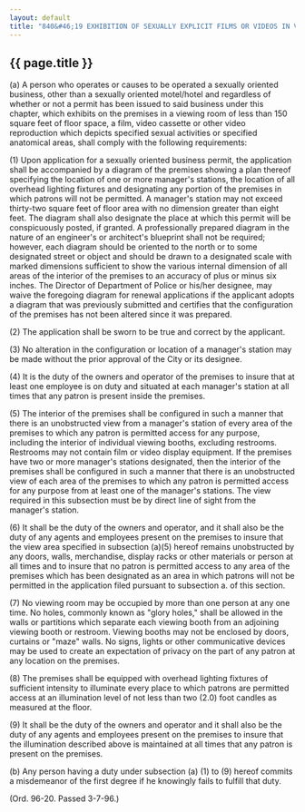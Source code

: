 ---
layout: default 
title: "840&#46;19 EXHIBITION OF SEXUALLY EXPLICIT FILMS OR VIDEOS IN VIDEO BOOTHS&#46;"---

{{ page.title }}
----------------

​(a) A person who operates or causes to be operated a sexually oriented
business, other than a sexually oriented motel/hotel and regardless of
whether or not a permit has been issued to said business under this
chapter, which exhibits on the premises in a viewing room of less than
150 square feet of floor space, a film, video cassette or other video
reproduction which depicts specified sexual activities or specified
anatomical areas, shall comply with the following requirements:

​(1) Upon application for a sexually oriented business permit, the
application shall be accompanied by a diagram of the premises showing a
plan thereof specifying the location of one or more manager's stations,
the location of all overhead lighting fixtures and designating any
portion of the premises in which patrons will not be permitted. A
manager's station may not exceed thirty-two square feet of floor area
with no dimension greater than eight feet. The diagram shall also
designate the place at which this permit will be conspicuously posted,
if granted. A professionally prepared diagram in the nature of an
engineer's or architect's blueprint shall not be required; however, each
diagram should be oriented to the north or to some designated street or
object and should be drawn to a designated scale with marked dimensions
sufficient to show the various internal dimension of all areas of the
interior of the premises to an accuracy of plus or minus six inches. The
Director of Department of Police or his/her designee, may waive the
foregoing diagram for renewal applications if the applicant adopts a
diagram that was previously submitted and certifies that the
configuration of the premises has not been altered since it was
prepared.

​(2) The application shall be sworn to be true and correct by the
applicant.

​(3) No alteration in the configuration or location of a manager's
station may be made without the prior approval of the City or its
designee.

​(4) It is the duty of the owners and operator of the premises to insure
that at least one employee is on duty and situated at each manager's
station at all times that any patron is present inside the premises.

​(5) The interior of the premises shall be configured in such a manner
that there is an unobstructed view from a manager's station of every
area of the premises to which any patron is permitted access for any
purpose, including the interior of individual viewing booths, excluding
restrooms. Restrooms may not contain film or video display equipment. If
the premises have two or more manager's stations designated, then the
interior of the premises shall be configured in such a manner that there
is an unobstructed view of each area of the premises to which any patron
is permitted access for any purpose from at least one of the manager's
stations. The view required in this subsection must be by direct line of
sight from the manager's station.

​(6) It shall be the duty of the owners and operator, and it shall also
be the duty of any agents and employees present on the premises to
insure that the view area specified in subsection (a)(5) hereof remains
unobstructed by any doors, walls, merchandise, display racks or other
materials or person at all times and to insure that no patron is
permitted access to any area of the premises which has been designated
as an area in which patrons will not be permitted in the application
filed pursuant to subsection a. of this section.

​(7) No viewing room may be occupied by more than one person at any one
time. No holes, commonly known as "glory holes," shall be allowed in the
walls or partitions which separate each viewing booth from an adjoining
viewing booth or restroom. Viewing booths may not be enclosed by doors,
curtains or "maze" walls. No signs, lights or other communicative
devices may be used to create an expectation of privacy on the part of
any patron at any location on the premises.

​(8) The premises shall be equipped with overhead lighting fixtures of
sufficient intensity to illuminate every place to which patrons are
permitted access at an illumination level of not less than two (2.0)
foot candles as measured at the floor.

​(9) It shall be the duty of the owners and operator and it shall also
be the duty of any agents and employees present on the premises to
insure that the illumination described above is maintained at all times
that any patron is present on the premises.

​(b) Any person having a duty under subsection (a) (1) to (9) hereof
commits a misdemeanor of the first degree if he knowingly fails to
fulfill that duty.

(Ord. 96-20. Passed 3-7-96.)
